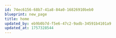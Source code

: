 ```yaml
---
id: 74ec6156-68b7-41a8-84a0-16826910beb0
blueprint: new_page
title: home
updated_by: eb9b0b7d-f5e6-47c2-9adb-34591b4101a9
updated_at: 1757328544
---
```

